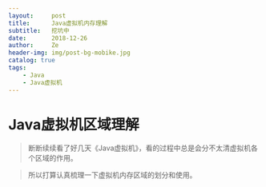 ```yaml
---
layout:     post
title:      Java虚拟机内存理解
subtitle:   挖坑中
date:       2018-12-26
author:     Ze
header-img: img/post-bg-mobike.jpg
catalog: true
tags:
    - Java
    - Java虚拟机
---
```

# Java虚拟机区域理解

>断断续续看了好几天《Java虚拟机》，看的过程中总是会分不太清虚拟机各个区域的作用。

>所以打算认真梳理一下虚拟机内存区域的划分和使用。